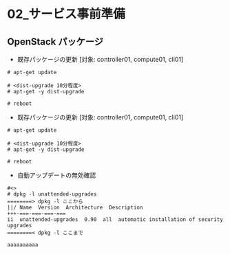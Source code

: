 # 02_サービス事前準備

## OpenStack パッケージ

- 既存パッケージの更新
[対象: controller01, compute01, cli01]

```
# apt-get update

# <dist-upgrade 10分程度>
# apt-get -y dist-upgrade

# reboot
```

- 既存パッケージの更新
[対象: controller01, compute01, cli01]

```
# apt-get update

# <dist-upgrade 10分程度>
# apt-get -y dist-upgrade

# reboot
```

- 自動アップデートの無効確認

```
#<>
# dpkg -l unattended-upgrades
========> dpkg -l ここから
||/ Name  Version  Architecture  Description
+++-===-===-===-===
ii  unattended-upgrades  0.90  all  automatic installation of security upgrades
========< dpkg -l ここまで

aaaaaaaaaa

```
